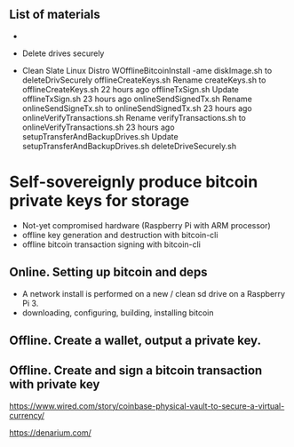 List of materials
- 
- 


- Delete drives securely
- Clean Slate Linux Distro WOfflineBitcoinInstall
-ame diskImage.sh to deleteDrivSecurely
offlineCreateKeys.sh	Rename createKeys.sh to offlineCreateKeys.sh	22 hours ago
offlineTxSign.sh	Update offlineTxSign.sh	23 hours ago
onlineSendSignedTx.sh	Rename onlineSendSigneTx.sh to onlineSendSignedTx.sh	23 hours ago
onlineVerifyTransactions.sh	Rename verifyTransactions.sh to onlineVerifyTransactions.sh	23 hours ago
setupTransferAndBackupDrives.sh	Update setupTransferAndBackupDrives.sh
deleteDriveSecurely.sh

# Self-sovereignly produce bitcoin private keys for storage
  - Not-yet compromised hardware (Raspberry Pi with ARM processor)
  - offline key generation and destruction with bitcoin-cli
  - offline bitcoin transaction signing with bitcoin-cli

## Online. Setting up bitcoin and deps
- A network install is performed on a new / clean sd drive on a Raspberry Pi 3.
- downloading, configuring, building, installing bitcoin

## Offline. Create a wallet, output a private key.

## Offline. Create and sign a bitcoin transaction with private key

https://www.wired.com/story/coinbase-physical-vault-to-secure-a-virtual-currency/

https://denarium.com/
